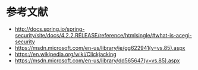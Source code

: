 # 参考文献

* http://docs.spring.io/spring-security/site/docs/4.2.2.RELEASE/reference/htmlsingle/#what-is-acegi-security
* https://msdn.microsoft.com/en-us/library/ie/gg622941(v=vs.85).aspx
* https://en.wikipedia.org/wiki/Clickjacking
* https://msdn.microsoft.com/en-us/library/dd565647(v=vs.85).aspx